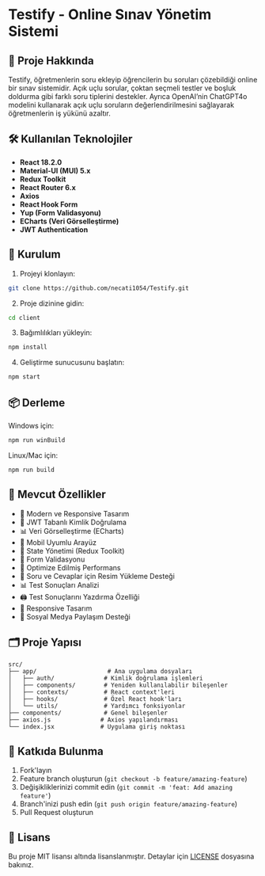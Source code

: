 # Testify - Online Sınav Yönetim Sistemi

## 🚀 Proje Hakkında

Testify, öğretmenlerin soru ekleyip öğrencilerin bu soruları çözebildiği online bir sınav sistemidir. Açık uçlu sorular, çoktan seçmeli testler ve boşluk doldurma gibi farklı soru tiplerini destekler. Ayrıca OpenAI’nin ChatGPT4o modelini kullanarak açık uçlu soruların değerlendirilmesini sağlayarak öğretmenlerin iş yükünü azaltır.

## 🛠️ Kullanılan Teknolojiler

- **React 18.2.0**
- **Material-UI (MUI) 5.x**
- **Redux Toolkit**
- **React Router 6.x**
- **Axios**
- **React Hook Form**
- **Yup (Form Validasyonu)**
- **ECharts (Veri Görselleştirme)**
- **JWT Authentication**

## 🔧 Kurulum

1. Projeyi klonlayın:
```bash
git clone https://github.com/necati1054/Testify.git
```

2. Proje dizinine gidin:
```bash
cd client
```

3. Bağımlılıkları yükleyin:
```bash
npm install
```

4. Geliştirme sunucusunu başlatın:
```bash
npm start
```

## 📦 Derleme

Windows için:
```bash
npm run winBuild
```

Linux/Mac için:
```bash
npm run build
```

## 🌟 Mevcut Özellikler

- 🎨 Modern ve Responsive Tasarım
- 🔐 JWT Tabanlı Kimlik Doğrulama
- 📊 Veri Görselleştirme (ECharts)
- 📱 Mobil Uyumlu Arayüz
- 🔄 State Yönetimi (Redux Toolkit)
- 📝 Form Validasyonu
- 🚀 Optimize Edilmiş Performans
- 📸 Soru ve Cevaplar için Resim Yükleme Desteği
- 📊 Test Sonuçları Analizi
- 🖨️ Test Sonuçlarını Yazdırma Özelliği
- 📱 Responsive Tasarım
- 🔗 Sosyal Medya Paylaşım Desteği

## 🗂️ Proje Yapısı

```
src/
├── app/                    # Ana uygulama dosyaları
│   ├── auth/              # Kimlik doğrulama işlemleri
│   ├── components/        # Yeniden kullanılabilir bileşenler
│   ├── contexts/          # React context'leri
│   ├── hooks/             # Özel React hook'ları
│   └── utils/             # Yardımcı fonksiyonlar
├── components/            # Genel bileşenler
├── axios.js              # Axios yapılandırması
└── index.jsx             # Uygulama giriş noktası
```

## 🤝 Katkıda Bulunma

1. Fork'layın
2. Feature branch oluşturun (`git checkout -b feature/amazing-feature`)
3. Değişikliklerinizi commit edin (`git commit -m 'feat: Add amazing feature'`)
4. Branch'inizi push edin (`git push origin feature/amazing-feature`)
5. Pull Request oluşturun

## 📄 Lisans

Bu proje MIT lisansı altında lisanslanmıştır. Detaylar için [LICENSE](LICENSE) dosyasına bakınız.
